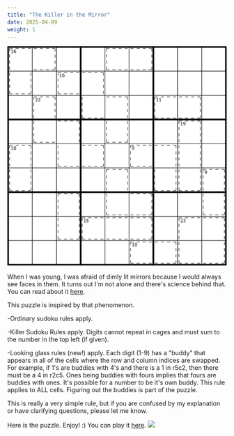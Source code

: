 ```yaml
---
title: "The Killer in the Mirror"
date: 2025-04-09
weight: 1
---
```

<img src="featured.png" alt="Puzzle Image">


<p>When I was young, I was afraid of dimly lit mirrors because I would always see faces in them. It turns out I'm not alone and there's science behind that. You can read about it <a href="https://www.noeton.org/Caputo-research.pdf">here</a>.

This puzzle is inspired by that phenomenon.</p>
<p>
-Ordinary sudoku rules apply.
</p>
<p>
-Killer Sudoku Rules apply. Digits cannot repeat in cages and must sum to the number in the top left (if given).
</p>
<p>
-Looking glass rules (new!) apply. Each digit (1-9) has a "buddy" that appears in all of the cells where the row and column indices are swapped. For example, if 1's are buddies with 4's and there is a 1 in r5c2, then there must be a 4 in r2c5. Ones being buddies with fours implies that fours are buddies with ones. It's possible for a number to be it's own buddy. This rule applies to ALL cells. Figuring out the buddies is part of the puzzle.
</p>
<p>
This is really a very simple rule, but if you are confused by my explanation or have clarifying questions, please let me know.
</p>
<p>Here is the puzzle. Enjoy! :)
You can play it <a href="https://f-puzzles.com/?id=y4lufnfs">here</a>.

<img src="/Dateien/bild.php?data=4c9cf2de-8288-3030303447452d31"/>
</p>